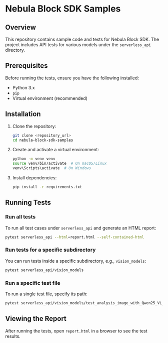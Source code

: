 # Nebula Block SDK Samples

## Overview
This repository contains sample code and tests for Nebula Block SDK. The project includes API tests for various models under the `serverless_api` directory.

## Prerequisites
Before running the tests, ensure you have the following installed:

- Python 3.x
- `pip`
- Virtual environment (recommended)

## Installation
1. Clone the repository:
   ```sh
   git clone <repository_url>
   cd nebula-block-sdk-samples
   ```
2. Create and activate a virtual environment:
   ```sh
   python -m venv venv
   source venv/bin/activate  # On macOS/Linux
   venv\Scripts\activate  # On Windows
   ```
3. Install dependencies:
   ```sh
   pip install -r requirements.txt
   ```

## Running Tests

### Run all tests
To run all test cases under `serverless_api` and generate an HTML report:
   ```sh
   pytest serverless_api --html=report.html --self-contained-html
   ```

### Run tests for a specific subdirectory
You can run tests inside a specific subdirectory, e.g., `vision_models`:
   ```sh
   pytest serverless_api/vision_models
   ```

### Run a specific test file
To run a single test file, specify its path:
   ```sh
   pytest serverless_api/vision_models/test_analysis_image_with_Qwen25_VL_7B_Instruct.py
   ```

## Viewing the Report
After running the tests, open `report.html` in a browser to see the test results.



